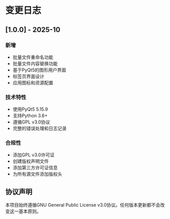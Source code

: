 # 变更日志

## [1.0.0] - 2025-10
### 新增
- 批量文件重命名功能
- 批量文件内容替换功能
- 基于PyQt5的图形用户界面
- 标签页界面设计
- 应用图标和资源配置

### 技术特性
- 使用PyQt5 5.15.9
- 支持Python 3.6+
- 遵循GPL v3.0协议
- 完整的错误处理和日志记录

### 合规性
- 添加GPL v3.0许可证
- 创建版权声明文件
- 添加第三方许可证信息
- 为所有源文件添加版权头

## 协议声明
本项目始终遵循GNU General Public License v3.0协议。任何版本更新都不会改变这一基本原则。